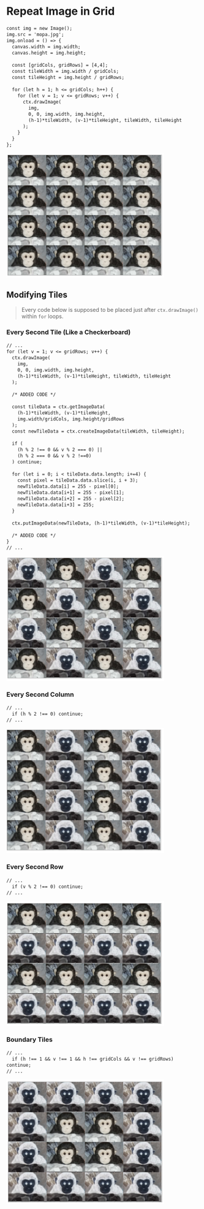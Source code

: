 # Repeat Image in Grid

```
const img = new Image();
img.src = 'mopa.jpg';
img.onload = () => {
  canvas.width = img.width;
  canvas.height = img.height;

  const [gridCols, gridRows] = [4,4];
  const tileWidth = img.width / gridCols;
  const tileHeight = img.height / gridRows;

  for (let h = 1; h <= gridCols; h++) {
    for (let v = 1; v <= gridRows; v++) {
      ctx.drawImage(
        img,
        0, 0, img.width, img.height,
        (h-1)*tileWidth, (v-1)*tileHeight, tileWidth, tileHeight
      );
    }
  }
};
```

![Repeated Image](https://github.com/damianc/dev-notes/blob/master/canvas/_images/repeated-image-grid.png)

## Modifying Tiles

> Every code below is supposed to be placed just after `ctx.drawImage()` within `for` loops.

### Every Second Tile (Like a Checkerboard)

```
// ...
for (let v = 1; v <= gridRows; v++) {
  ctx.drawImage(
    img,
    0, 0, img.width, img.height,
    (h-1)*tileWidth, (v-1)*tileHeight, tileWidth, tileHeight
  );

  /* ADDED CODE */

  const tileData = ctx.getImageData(
    (h-1)*tileWidth, (v-1)*tileHeight,
    img.width/gridCols, img.height/gridRows
  );
  const newTileData = ctx.createImageData(tileWidth, tileHeight);

  if (
    (h % 2 !== 0 && v % 2 === 0) ||
    (h % 2 === 0 && v % 2 !==0)
  ) continue;

  for (let i = 0; i < tileData.data.length; i+=4) {
    const pixel = tileData.data.slice(i, i + 3);
    newTileData.data[i] = 255 - pixel[0];
    newTileData.data[i+1] = 255 - pixel[1];
    newTileData.data[i+2] = 255 - pixel[2];
    newTileData.data[i+3] = 255;
  }

  ctx.putImageData(newTileData, (h-1)*tileWidth, (v-1)*tileHeight);

  /* ADDED CODE */
}
// ...
```

![Repeated Image like a Checkerboard](https://github.com/damianc/dev-notes/blob/master/canvas/_images/repeated-image-grid-checkerboard.png)

### Every Second Column

```
// ...
  if (h % 2 !== 0) continue;
// ...
```

![Repeated Image with Every Second Column Modified](https://github.com/damianc/dev-notes/blob/master/canvas/_images/repeated-image-grid-nd-column.png)

### Every Second Row

```
// ...
  if (v % 2 !== 0) continue;
// ...
```

![Repeated Image with Every Second Row Modified](https://github.com/damianc/dev-notes/blob/master/canvas/_images/repeated-image-grid-nd-row.png)

### Boundary Tiles

```
// ...
  if (h !== 1 && v !== 1 && h !== gridCols && v !== gridRows) continue;
// ...
```

![Repeated Image with Boundary Tiles Modified](https://github.com/damianc/dev-notes/blob/master/canvas/_images/repeated-image-grid-boundary.png)